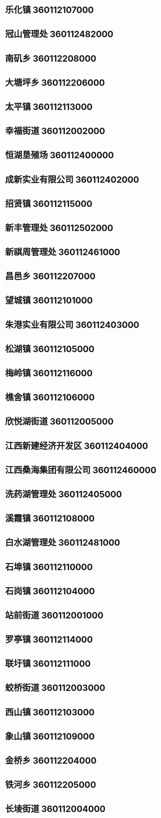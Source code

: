 # 乐化镇 360112107000
# 冠山管理处 360112482000
# 南矶乡 360112208000
# 大塘坪乡 360112206000
# 太平镇 360112113000
# 幸福街道 360112002000
# 恒湖垦殖场 360112400000
# 成新实业有限公司 360112402000
# 招贤镇 360112115000
# 新丰管理处 360112502000
# 新祺周管理处 360112461000
# 昌邑乡 360112207000
# 望城镇 360112101000
# 朱港实业有限公司 360112403000
# 松湖镇 360112105000
# 梅岭镇 360112116000
# 樵舍镇 360112106000
# 欣悦湖街道 360112005000
# 江西新建经济开发区 360112404000
# 江西桑海集团有限公司 360112460000
# 洗药湖管理处 360112405000
# 溪霞镇 360112108000
# 白水湖管理处 360112481000
# 石埠镇 360112110000
# 石岗镇 360112104000
# 站前街道 360112001000
# 罗亭镇 360112114000
# 联圩镇 360112111000
# 蛟桥街道 360112003000
# 西山镇 360112103000
# 象山镇 360112109000
# 金桥乡 360112204000
# 铁河乡 360112205000
# 长堎街道 360112004000
